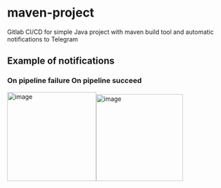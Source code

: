 # maven-project
Gitlab CI/CD for simple Java project with maven build tool and automatic notifications to Telegram

## Example of notifications
### On pipeline failure On pipeline succeed
<img width="206" alt="image" src="https://user-images.githubusercontent.com/59523003/223788726-378f7fb9-46ac-4371-97db-35b337de08df.png"><img width="201" alt="image" src="https://user-images.githubusercontent.com/59523003/223788803-b95b0394-69c7-4988-b310-36226cc2bcb6.png">
##
